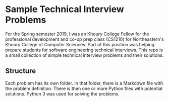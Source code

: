 # Sample Technical Interview Problems

For the Spring semester 2019, I was an Khoury College Fellow for the professional development and co-op prep class (CS1210) for Northeastern's Khoury College of Computer Sciences. Part of this position was helping prepare students for software engineering technical interviews. This repo is a small collection of simple technical interview problems and their solutions.

## Structure

Each problem has its own folder. In that folder, there is a Markdown file with the problem definition. There is then one or more Python files with potential solutions. Python 3 was used for solving the problems.
